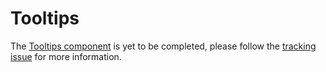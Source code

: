 # Tooltips

The [Tooltips component](https://material.io/go/design-tooltips) is yet to be completed, please follow the [tracking issue](https://github.com/material-components/material-components-ios/issues/3546) for more information.


